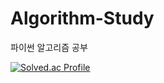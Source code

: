 # Algorithm-Study
파이썬 알고리즘 공부

[![Solved.ac Profile](http://mazassumnida.wtf/api/generate_badge?boj=dahyun0917)](https://solved.ac/dahyun0917)

